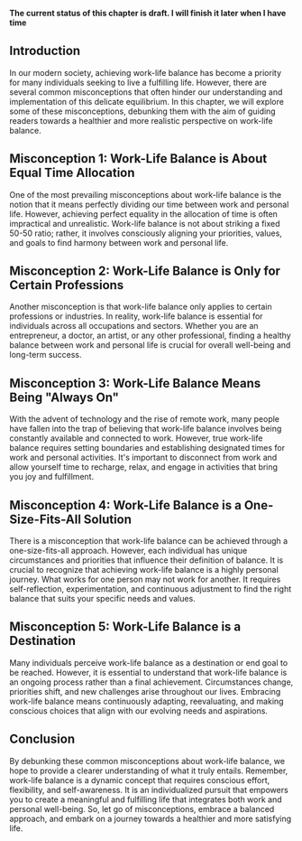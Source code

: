 **The current status of this chapter is draft. I will finish it later when I have time**

Introduction
------------

In our modern society, achieving work-life balance has become a priority for many individuals seeking to live a fulfilling life. However, there are several common misconceptions that often hinder our understanding and implementation of this delicate equilibrium. In this chapter, we will explore some of these misconceptions, debunking them with the aim of guiding readers towards a healthier and more realistic perspective on work-life balance.

Misconception 1: Work-Life Balance is About Equal Time Allocation
-----------------------------------------------------------------

One of the most prevailing misconceptions about work-life balance is the notion that it means perfectly dividing our time between work and personal life. However, achieving perfect equality in the allocation of time is often impractical and unrealistic. Work-life balance is not about striking a fixed 50-50 ratio; rather, it involves consciously aligning your priorities, values, and goals to find harmony between work and personal life.

Misconception 2: Work-Life Balance is Only for Certain Professions
------------------------------------------------------------------

Another misconception is that work-life balance only applies to certain professions or industries. In reality, work-life balance is essential for individuals across all occupations and sectors. Whether you are an entrepreneur, a doctor, an artist, or any other professional, finding a healthy balance between work and personal life is crucial for overall well-being and long-term success.

Misconception 3: Work-Life Balance Means Being "Always On"
----------------------------------------------------------

With the advent of technology and the rise of remote work, many people have fallen into the trap of believing that work-life balance involves being constantly available and connected to work. However, true work-life balance requires setting boundaries and establishing designated times for work and personal activities. It's important to disconnect from work and allow yourself time to recharge, relax, and engage in activities that bring you joy and fulfillment.

Misconception 4: Work-Life Balance is a One-Size-Fits-All Solution
------------------------------------------------------------------

There is a misconception that work-life balance can be achieved through a one-size-fits-all approach. However, each individual has unique circumstances and priorities that influence their definition of balance. It is crucial to recognize that achieving work-life balance is a highly personal journey. What works for one person may not work for another. It requires self-reflection, experimentation, and continuous adjustment to find the right balance that suits your specific needs and values.

Misconception 5: Work-Life Balance is a Destination
---------------------------------------------------

Many individuals perceive work-life balance as a destination or end goal to be reached. However, it is essential to understand that work-life balance is an ongoing process rather than a final achievement. Circumstances change, priorities shift, and new challenges arise throughout our lives. Embracing work-life balance means continuously adapting, reevaluating, and making conscious choices that align with our evolving needs and aspirations.

Conclusion
----------

By debunking these common misconceptions about work-life balance, we hope to provide a clearer understanding of what it truly entails. Remember, work-life balance is a dynamic concept that requires conscious effort, flexibility, and self-awareness. It is an individualized pursuit that empowers you to create a meaningful and fulfilling life that integrates both work and personal well-being. So, let go of misconceptions, embrace a balanced approach, and embark on a journey towards a healthier and more satisfying life.
